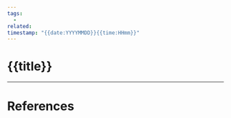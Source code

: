 ```yaml
---
tags:
  - 
related: 
timestamp: "{{date:YYYYMMDD}}{{time:HHmm}}"
---
```


# {{title}}


--- 
# References
